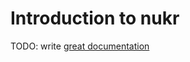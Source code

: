 # Introduction to nukr

TODO: write [great documentation](http://jacobian.org/writing/what-to-write/)
